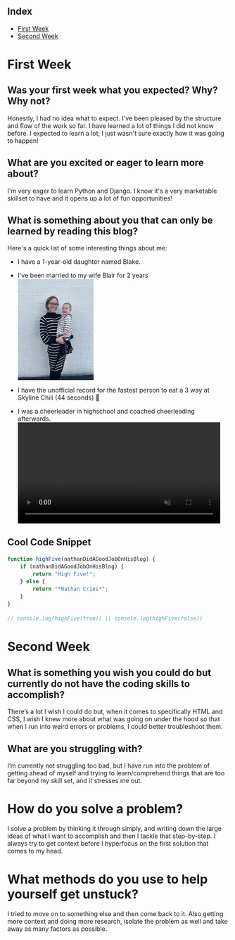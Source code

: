 ## Index

- [First Week](#first-week)
- [Second Week](#second-week)

# First Week

## Was your first week what you expected? Why? Why not?
Honestly, I had no idea what to expect. I've been pleased by the structure and flow of the work so far. I have learned a lot of things I did not know before. I expected to learn a lot; I just wasn't sure exactly how it was going to happen!

## What are you excited or eager to learn more about?
I'm very eager to learn Python and Django. I know it's a very marketable skillset to have and it opens up a lot of fun opportunities!

## What is something about you that can only be learned by reading this blog?
Here's a quick list of some interesting things about me:

- I have a 1-year-old daughter named Blake.
- I've been married to my wife Blair for 2 years <img src="./assets/My_Wife_And_Daughter.jpg" height="230px" style="display: block">

- I have the unofficial record for the fastest person to eat a 3 way at Skyline Chili (44 seconds) 💪
- I was a cheerleader in highschool and coached cheerleading afterwards. <video src="./assets/Flips.MOV" height="230px" style="display: block" controls muted>

## Cool Code Snippet

```javascript
function highFive(nathanDidAGoodJobOnHisBlog) {
    if (nathanDidAGoodJobOnHisBlog) {
        return "High Five!";
    } else {
        return "*Nathan Cries*";
    }
}

// console.log(highFive(true)) || console.log(highFive(false))
```


# Second Week

## What is something you wish you could do but currently do not have the coding skills to accomplish?
There’s a lot I wish I could do but, when it comes to specifically HTML and CSS, I wish I knew more about what was going on under the hood so that when I run into weird errors or problems, I could better troubleshoot them.

## What are you struggling with?
I’m currently not struggling too bad, but I have run into the problem of getting ahead of myself and trying to learn/comprehend things that are too far beyond my skill set, and it stresses me out.

# How do you solve a problem?
I solve a problem by thinking it through simply, and writing down the large ideas of what I want to accomplish and then I tackle that step-by-step. I always try to get context before I hyperfocus on the first solution that comes to my head.

# What methods do you use to help yourself get unstuck?
I tried to move on to something else and then come back to it. Also getting more context and doing more research, isolate the problem as well and take away as many factors as possible.